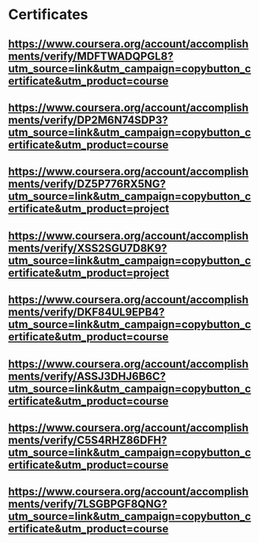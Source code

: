 # Certificates

## https://www.coursera.org/account/accomplishments/verify/MDFTWADQPGL8?utm_source=link&utm_campaign=copybutton_certificate&utm_product=course

## https://www.coursera.org/account/accomplishments/verify/DP2M6N74SDP3?utm_source=link&utm_campaign=copybutton_certificate&utm_product=course

## https://www.coursera.org/account/accomplishments/verify/DZ5P776RX5NG?utm_source=link&utm_campaign=copybutton_certificate&utm_product=project

## https://www.coursera.org/account/accomplishments/verify/XSS2SGU7D8K9?utm_source=link&utm_campaign=copybutton_certificate&utm_product=project

## https://www.coursera.org/account/accomplishments/verify/DKF84UL9EPB4?utm_source=link&utm_campaign=copybutton_certificate&utm_product=course

## https://www.coursera.org/account/accomplishments/verify/ASSJ3DHJ6B6C?utm_source=link&utm_campaign=copybutton_certificate&utm_product=course

## https://www.coursera.org/account/accomplishments/verify/C5S4RHZ86DFH?utm_source=link&utm_campaign=copybutton_certificate&utm_product=course

## https://www.coursera.org/account/accomplishments/verify/7LSGBPGF8QNG?utm_source=link&utm_campaign=copybutton_certificate&utm_product=course
